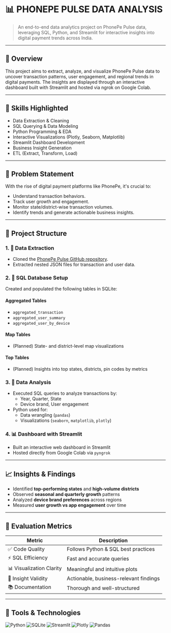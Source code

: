 # 📊 PHONEPE PULSE DATA ANALYSIS

> An end-to-end data analytics project on PhonePe Pulse data, leveraging SQL, Python, and Streamlit for interactive insights into digital payment trends across India.

---

## 🧠 Overview

This project aims to extract, analyze, and visualize PhonePe Pulse data to uncover transaction patterns, user engagement, and regional trends in digital payments. The insights are displayed through an interactive dashboard built with Streamlit and hosted via ngrok on Google Colab.

---

## 🚀 Skills Highlighted

- Data Extraction & Cleaning  
- SQL Querying & Data Modeling  
- Python Programming & EDA  
- Interactive Visualizations (Plotly, Seaborn, Matplotlib)  
- Streamlit Dashboard Development  
- Business Insight Generation  
- ETL (Extract, Transform, Load)

---

## 📌 Problem Statement

With the rise of digital payment platforms like PhonePe, it's crucial to:
- Understand transaction behaviors.
- Track user growth and engagement.
- Monitor state/district-wise transaction volumes.
- Identify trends and generate actionable business insights.

---

## 🧩 Project Structure

### 1. 📂 Data Extraction
- Cloned the [PhonePe Pulse GitHub repository](https://github.com/PhonePe/pulse).
- Extracted nested JSON files for transaction and user data.

### 2. 🧱 SQL Database Setup
Created and populated the following tables in SQLite:

#### Aggregated Tables
- `aggregated_transaction`
- `aggregated_user_summary`
- `aggregated_user_by_device`

#### Map Tables
- (Planned) State- and district-level map visualizations

#### Top Tables
- (Planned) Insights into top states, districts, pin codes by metrics

### 3. 🧮 Data Analysis
- Executed SQL queries to analyze transactions by:
  - Year, Quarter, State
  - Device brand, User engagement
- Python used for:
  - Data wrangling (`pandas`)
  - Visualizations (`seaborn`, `matplotlib`, `plotly`)

### 4. 📊 Dashboard with Streamlit
- Built an interactive web dashboard in Streamlit
- Hosted directly from Google Colab via `pyngrok`

---

## 📈 Insights & Findings

- Identified **top-performing states** and **high-volume districts**
- Observed **seasonal and quarterly growth** patterns
- Analyzed **device brand preferences** across regions
- Measured **user growth vs app engagement** over time

---

## 🧪 Evaluation Metrics

| Metric              | Description |
|---------------------|-------------|
| ✅ Code Quality       | Follows Python & SQL best practices |
| ⚡ SQL Efficiency     | Fast and accurate queries |
| 📊 Visualization Clarity | Meaningful and intuitive plots |
| 🧠 Insight Validity    | Actionable, business-relevant findings |
| 📚 Documentation      | Thorough and well-structured |

---

## 🔧 Tools & Technologies

![Python](https://img.shields.io/badge/-Python-3776AB?style=for-the-badge&logo=python&logoColor=white)
![SQLite](https://img.shields.io/badge/-SQLite-003B57?style=for-the-badge&logo=sqlite&logoColor=white)
![Streamlit](https://img.shields.io/badge/-Streamlit-FF4B4B?style=for-the-badge&logo=streamlit&logoColor=white)
![Plotly](https://img.shields.io/badge/-Plotly-3F4F75?style=for-the-badge&logo=plotly&logoColor=white)
![Pandas](https://img.shields.io/badge/-Pandas-150458?style=for-the-badge&logo=pandas&logoColor=white)

